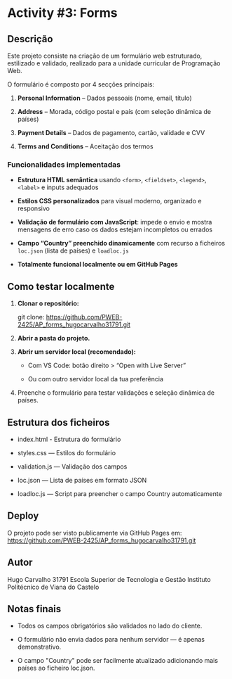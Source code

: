 # Activity #3: Forms

## Descrição

Este projeto consiste na criação de um formulário web estruturado, estilizado e validado, realizado para a unidade curricular de Programação Web.

O formulário é composto por 4 secções principais:
1. **Personal Information** – Dados pessoais (nome, email, título)

2. **Address** – Morada, código postal e país (com seleção 
dinâmica de países)

3. **Payment Details** – Dados de pagamento, cartão, validade e CVV

4. **Terms and Conditions** – Aceitação dos termos


### Funcionalidades implementadas

- **Estrutura HTML semântica** usando `<form>`, `<fieldset>`, `<legend>`, `<label>` e inputs adequados

- **Estilos CSS personalizados** para visual moderno, organizado e responsivo

- **Validação de formulário com JavaScript**: impede o envio e mostra mensagens de erro caso os dados estejam incompletos ou errados

- **Campo “Country” preenchido dinamicamente** com recurso a ficheiros `loc.json` (lista de países) e `loadloc.js`

- **Totalmente funcional localmente ou em GitHub Pages**


## Como testar localmente

1. **Clonar o repositório:**
   
   git clone:
   https://github.com/PWEB-2425/AP_forms_hugocarvalho31791.git

2. **Abrir a pasta do projeto.**

3. **Abrir um servidor local (recomendado):**

    - Com VS Code: botão direito > “Open with Live Server”

    - Ou com outro servidor local da tua preferência

4. Preenche o formulário para testar validações e seleção dinâmica de países.

## Estrutura dos ficheiros

- index.html - Estrutura do formulário

- styles.css — Estilos do formulário

- validation.js — Validação dos campos

- loc.json — Lista de países em formato JSON

- loadloc.js — Script para preencher o campo Country automaticamente

## Deploy

O projeto pode ser visto publicamente via GitHub Pages em:
https://github.com/PWEB-2425/AP_forms_hugocarvalho31791.git

## Autor

Hugo Carvalho 31791
Escola Superior de Tecnologia e Gestão
Instituto Politécnico de Viana do Castelo

## Notas finais

- Todos os campos obrigatórios são validados no lado do cliente.

- O formulário não envia dados para nenhum servidor — é apenas demonstrativo.

- O campo "Country" pode ser facilmente atualizado adicionando mais países ao ficheiro loc.json.


